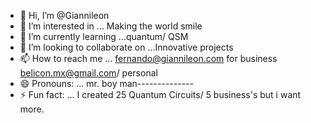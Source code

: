 - 👋 Hi, I’m @Giannileon
- 👀 I’m interested in ... Making the world smile
- 🌱 I’m currently learning ...quantum/ QSM
- 💞️ I’m looking to collaborate on ...Innovative projects 
- 📫 How to reach me ... fernando@giannileon.com for business    belicon.mx@gmail.com/ personal 
- 😄 Pronouns: ... mr. boy man--------------
- ⚡ Fun fact: ... I created 25 Quantum Circuits/ 5 business's but i want more.

<!---
Giannileon/Giannileon is a ✨ special ✨ repository because its `README.md` (this file) appears on your GitHub profile.
You can click the Preview link to take a look at your changes.
--->
